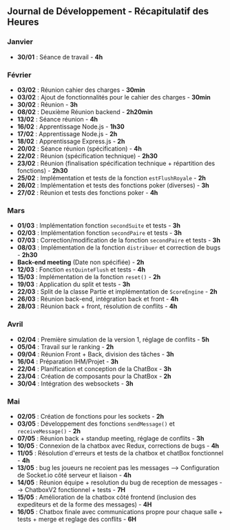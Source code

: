 ## Journal de Développement - Récapitulatif des Heures

### Janvier
- **30/01** : Séance de travail - **4h**

### Février
- **03/02** : Réunion cahier des charges - **30min**
- **03/02** : Ajout de fonctionnalités pour le cahier des charges - **30min**
- **30/02** : Réunion - **3h**
- **08/02** : Deuxième Réunion backend - **2h20min**
- **13/02** : Séance réunion - **4h**
- **16/02** : Apprentissage Node.js - **1h30**
- **17/02** : Apprentissage Node.js - **2h**
- **18/02** : Apprentissage Express.js - **2h**
- **20/02** : Séance réunion (spécification) - **4h**
- **22/02** : Réunion (spécification technique) - **2h30**
- **23/02** : Réunion (finalisation spécification technique + répartition des fonctions) - **2h30**
- **25/02** : Implémentation et tests de la fonction `estFlushRoyale` - **2h**
- **26/02** : Implémentation et tests des fonctions poker (diverses) - **3h**
- **27/02** : Réunion et tests des fonctions poker - **4h**

### Mars
- **01/03** : Implémentation fonction `secondSuite` et tests - **3h**
- **02/03** : Implémentation fonction `secondPaire` et tests - **3h**
- **07/03** : Correction/modification de la fonction `secondPaire` et tests - **3h**
- **08/03** : Implémentation de la fonction `distribuer` et correction de bugs - **2h30**
- **Back-end meeting** (Date non spécifiée) - **2h**
- **12/03** : Fonction `estQuinteFlush` et tests - **4h**
- **15/03** : Implémentation de la fonction `reset()` - **2h**
- **19/03** : Application du split et tests - **3h**
- **22/03** : Split de la classe Partie et implémentation de `ScoreEngine` - **2h**
- **26/03** : Réunion back-end, intégration back et front - **4h**
- **28/03** : Réunion back + front, résolution de conflits - **4h**

### Avril
- **02/04** : Première simulation de la version 1, réglage de conflits - **5h**
- **05/04** : Travail sur le ranking - **2h**
- **09/04** : Réunion Front + Back, division des tâches - **3h**
- **16/04** : Préparation IHM/Projet - **3h**
- **22/04** : Planification et conception de la ChatBox - **3h**
- **23/04** : Création de composants pour la ChatBox - **2h**
- **30/04** : Intégration des websockets - **3h**

### Mai
- **02/05** : Création de fonctions pour les sockets - **2h**
- **03/05** : Développement des fonctions `sendMessage()` et `receiveMessage()` - **2h**
- **07/05** : Réunion back + standup meeting, réglage de conflits - **3h**
- **10/05** : Connexion de la chatbox avec Redux, corrections de bugs - **4h**
- **11/05** : Résolution d'erreurs et tests de la chatbox et chatBox fonctionnel - **4h**
- **13/05** : bug les joueurs ne recoient pas les messages --> Configuration de Socket.io côté serveur et liaison - **4h**
- **14/05** : Réunion équipe + resolution du bug de reception de messages --> ChatboxV2 fonctionnel + tests - **7H**
- **15/05** : Amélioration de la chatbox côté frontend (inclusion des expediteurs et de la forme des messages) - **4H**
- **16/05** : Chatbox finale avec communications propre pour chaque salle + tests + merge et reglage des conflits - **6H**

